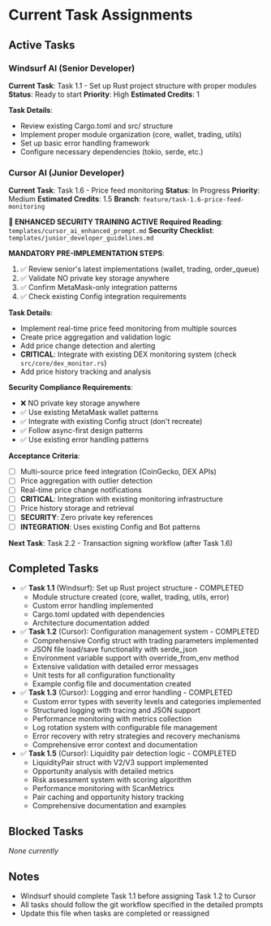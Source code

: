 # Current Task Assignments

## Active Tasks

### Windsurf AI (Senior Developer)
**Current Task**: Task 1.1 - Set up Rust project structure with proper modules
**Status**: Ready to start
**Priority**: High
**Estimated Credits**: 1

**Task Details**:
- Review existing Cargo.toml and src/ structure
- Implement proper module organization (core, wallet, trading, utils)
- Set up basic error handling framework
- Configure necessary dependencies (tokio, serde, etc.)


### Cursor AI (Junior Developer)
**Current Task**: Task 1.6 - Price feed monitoring
**Status**: In Progress
**Priority**: Medium
**Estimated Credits**: 1.5
**Branch**: `feature/task-1.6-price-feed-monitoring`

**🚨 ENHANCED SECURITY TRAINING ACTIVE**
**Required Reading**: `templates/cursor_ai_enhanced_prompt.md`
**Security Checklist**: `templates/junior_developer_guidelines.md`

**MANDATORY PRE-IMPLEMENTATION STEPS**:
1. ✅ Review senior's latest implementations (wallet, trading, order_queue)
2. ✅ Validate NO private key storage anywhere
3. ✅ Confirm MetaMask-only integration patterns
4. ✅ Check existing Config integration requirements

**Task Details**:
- Implement real-time price feed monitoring from multiple sources
- Create price aggregation and validation logic
- Add price change detection and alerting
- **CRITICAL**: Integrate with existing DEX monitoring system (check `src/core/dex_monitor.rs`)
- Add price history tracking and analysis

**Security Compliance Requirements**:
- ❌ NO private key storage anywhere
- ✅ Use existing MetaMask wallet patterns
- ✅ Integrate with existing Config struct (don't recreate)
- ✅ Follow async-first design patterns
- ✅ Use existing error handling patterns

**Acceptance Criteria**:
- [ ] Multi-source price feed integration (CoinGecko, DEX APIs)
- [ ] Price aggregation with outlier detection
- [ ] Real-time price change notifications
- [ ] **CRITICAL**: Integration with existing monitoring infrastructure
- [ ] Price history storage and retrieval
- [ ] **SECURITY**: Zero private key references
- [ ] **INTEGRATION**: Uses existing Config and Bot patterns

**Next Task**: Task 2.2 - Transaction signing workflow (after Task 1.6)

## Completed Tasks
- ✅ **Task 1.1** (Windsurf): Set up Rust project structure - COMPLETED
  - Module structure created (core, wallet, trading, utils, error)
  - Custom error handling implemented
  - Cargo.toml updated with dependencies
  - Architecture documentation added
- ✅ **Task 1.2** (Cursor): Configuration management system - COMPLETED
  - Comprehensive Config struct with trading parameters implemented
  - JSON file load/save functionality with serde_json
  - Environment variable support with override_from_env method
  - Extensive validation with detailed error messages
  - Unit tests for all configuration functionality
  - Example config file and documentation created
- ✅ **Task 1.3** (Cursor): Logging and error handling - COMPLETED
  - Custom error types with severity levels and categories implemented
  - Structured logging with tracing and JSON support
  - Performance monitoring with metrics collection
  - Log rotation system with configurable file management
  - Error recovery with retry strategies and recovery mechanisms
  - Comprehensive error context and documentation
- ✅ **Task 1.5** (Cursor): Liquidity pair detection logic - COMPLETED
  - LiquidityPair struct with V2/V3 support implemented
  - Opportunity analysis with detailed metrics
  - Risk assessment system with scoring algorithm
  - Performance monitoring with ScanMetrics
  - Pair caching and opportunity history tracking
  - Comprehensive documentation and examples

## Blocked Tasks
*None currently*

## Notes
- Windsurf should complete Task 1.1 before assigning Task 1.2 to Cursor
- All tasks should follow the git workflow specified in the detailed prompts
- Update this file when tasks are completed or reassigned
